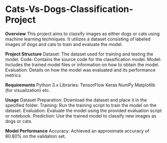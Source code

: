 # Cats-Vs-Dogs-Classification-Project
**Overview**
This project aims to classify images as either dogs or cats using machine learning techniques. It utilizes a dataset consisting of labeled images of dogs and cats to train and evaluate the model.

**Project Structure**
Dataset: The dataset used for training and testing the model.
Code: Contains the source code for the classification model.
Model: Includes the trained model files or information on how to obtain the model.
Evaluation: Details on how the model was evaluated and its performance metrics.

**Requirements**
Python 3.x
Libraries:
TensorFlow
Keras
NumPy
Matplotlib (for visualization)
etc.

**Usage**
Dataset Preparation: Download the dataset and place it in the specified folder.
Training: Run the training script to train the model on the dataset.
Evaluation: Evaluate the model using the provided evaluation script or notebook.
Prediction: Use the trained model to classify new images as dogs or cats.

**Model Performance**
Accuracy: Achieved an approximate accuracy of 80.80% on the validation set.
